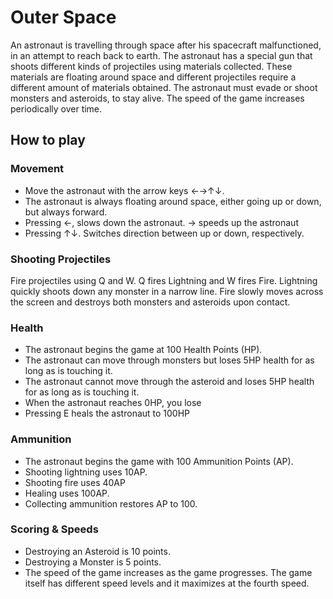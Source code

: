 # Outer Space

An astronaut is travelling through space after his spacecraft malfunctioned, in an attempt to reach back to earth. The astronaut has a special gun that shoots different kinds of projectiles using materials collected. These materials are floating around space and different projectiles require a different amount of materials obtained. The astronaut must evade or shoot monsters and asteroids, to stay alive. The speed of the game increases periodically over time.

## How to play
### Movement 
- Move the astronaut with the arrow keys ←→↑↓. 
- The astronaut is always floating around space, either going up or down, but always forward.
- Pressing ←, slows down the astronaut. → speeds up the astronaut
- Pressing ↑↓. Switches direction between up or down, respectively.

### Shooting Projectiles
Fire projectiles using Q and W. Q fires Lightning and W fires Fire.
Lightning quickly shoots down any monster in a narrow line.
Fire slowly moves across the screen and destroys both monsters and asteroids upon contact.


### Health
- The astronaut begins the game at 100 Health Points (HP).
- The astronaut can move through monsters but loses 5HP health for as long as is touching it.
- The astronaut cannot move through the asteroid and loses 5HP health for as long as is touching it.
- When the astronaut reaches 0HP, you lose
- Pressing E heals the astronaut to 100HP


### Ammunition

- The astronaut begins the game with 100 Ammunition Points (AP).
- Shooting lightning uses 10AP.
- Shooting fire uses 40AP
- Healing uses 100AP.
- Collecting ammunition restores AP to 100.


### Scoring & Speeds

- Destroying an Asteroid is 10 points.
- Destroying a Monster is 5 points.
- The speed of the game increases as the game progresses. The game itself has different speed levels and it maximizes at the fourth speed.

